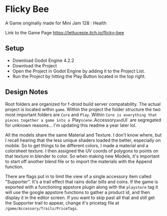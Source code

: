 # Flicky Bee

A Game originally made for Mini Jam 128 : Health

Link to the Game Page
https://lettucepie.itch.io/flicky-bee

## Setup

- Download Godot Engine 4.2.2
- Download the Project
- Open the Project in Godot Engine by adding it to the Project List.
- Run the Project by hitting the Play Button located in the top right.


## Design Notes

Root folders are organized for f-droid build server compatability. The actual project is located within `game`. Within the project the folder structure the two most important folders are `Core` and `Play`. Within `Core is everything that pieces together a game into a `Play` scene. `Accessory` and `UI` are segregated for unknown reasons... I'm updating this readme a year later lol.

All the models share the same Material and Texture. I don't know where, but I recall hearing that the less unique shaders loaded the better, especially on mobile. So to get things to be different colors, I made a material and a colorsheet texture. I then assigned the UV coords of polygons to points on that texture in blender to color. So when making new Models, it's important to start off another blend file or to import the materials with the Append function.

There are flags put in to limit the view of a single accessory item called "Supporter". It's a trail effect that rains dollar bills and coins. If the game is exported with a functioning appstore plugin along with the `playstore` tag it will use the google appstore functions to gather a product id, and then display it in the editor screen. If you want to skip past all that and still get the Supporter trail to appear, change it's pricetag file at `/game/Accessory/Trails/PriceTags`.
